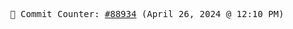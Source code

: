 <p align="center">
    <samp>
        📮 Commit Counter: <a href="https://github.com/Javascript-void0/Javascript-void0/commits/main">#88934</a> (April 26, 2024 @ 12:10 PM)
    </samp>
</p>